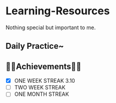 # Learning-Resources
Nothing special but important to me.

## Daily Practice~

## 🎉🎉Achievements🎉🎉
- [x] ONE WEEK STREAK 3.10
- [ ] TWO WEEK STREAK
- [ ] ONE MONTH STREAK

